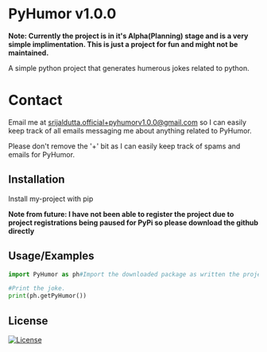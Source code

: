 
# PyHumor v1.0.0

**Note: Currently the project is in it's Alpha(Planning) stage and is a very simple implimentation. This is just a project for fun and might not be maintained.**

A simple python project that generates humerous jokes related to python.

# Contact
Email me at srijaldutta.official+pyhumorv1.0.0@gmail.com so I can easily keep track of all emails messaging me about anything related to PyHumor.

Please don't remove the '+' bit as I can easily keep track of spams and emails for PyHumor.
## Installation

Install my-project with pip

**Note from future: I have not been able to register the project due to project registrations being paused for PyPi so please download the github directly**
    
## Usage/Examples

```python
import PyHumor as ph#Import the downloaded package as written the project is not registered.

#Print the joke.
print(ph.getPyHumor())
```


## License



[![License](https://licensebuttons.net/l/by-nc/4.0/80x15.png)](LICENSE.txt)